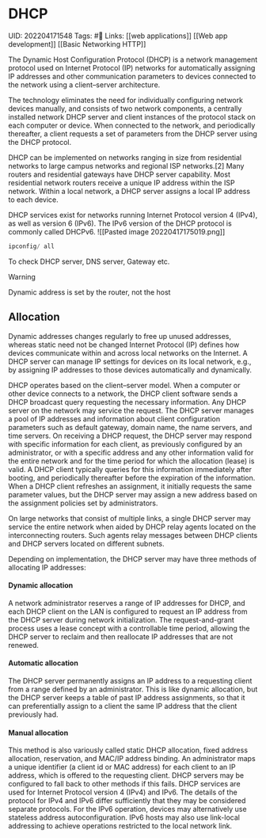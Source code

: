 # DHCP
UID: 202204171548
Tags: #🌱 
Links: [[web applications]] [[Web app development]] [[Basic Networking HTTP]]

The Dynamic Host Configuration Protocol (DHCP) is a network management protocol used on Internet Protocol (IP) networks for automatically assigning IP addresses and other communication parameters to devices connected to the network using a client–server architecture.

The technology eliminates the need for individually configuring network devices manually, and consists of two network components, a centrally installed network DHCP server and client instances of the protocol stack on each computer or device. When connected to the network, and periodically thereafter, a client requests a set of parameters from the DHCP server using the DHCP protocol.

DHCP can be implemented on networks ranging in size from residential networks to large campus networks and regional ISP networks.[2] Many routers and residential gateways have DHCP server capability. Most residential network routers receive a unique IP address within the ISP network. Within a local network, a DHCP server assigns a local IP address to each device.

DHCP services exist for networks running Internet Protocol version 4 (IPv4), as well as version 6 (IPv6). The IPv6 version of the DHCP protocol is commonly called DHCPv6.
![[Pasted image 20220417175019.png]]
```jsx
ipconfig/ all
```

To check DHCP server, DNS server, Gateway etc.

> [!warning]
> Dynamic address is set by the router, not the host 

## Allocation
Dynamic addresses changes regularly to free up unused addresses, whereas static need not be changed
 Internet Protocol (IP) defines how devices communicate within and across local networks on the Internet. A DHCP server can manage IP settings for devices on its local network, e.g., by assigning IP addresses to those devices automatically and dynamically.

DHCP operates based on the client–server model. When a computer or other device connects to a network, the DHCP client software sends a DHCP broadcast query requesting the necessary information. Any DHCP server on the network may service the request. The DHCP server manages a pool of IP addresses and information about client configuration parameters such as default gateway, domain name, the name servers, and time servers. On receiving a DHCP request, the DHCP server may respond with specific information for each client, as previously configured by an administrator, or with a specific address and any other information valid for the entire network and for the time period for which the allocation (lease) is valid. A DHCP client typically queries for this information immediately after booting, and periodically thereafter before the expiration of the information. When a DHCP client refreshes an assignment, it initially requests the same parameter values, but the DHCP server may assign a new address based on the assignment policies set by administrators.

On large networks that consist of multiple links, a single DHCP server may service the entire network when aided by DHCP relay agents located on the interconnecting routers. Such agents relay messages between DHCP clients and DHCP servers located on different subnets.

Depending on implementation, the DHCP server may have three methods of allocating IP addresses:

#### Dynamic allocation
A network administrator reserves a range of IP addresses for DHCP, and each DHCP client on the LAN is configured to request an IP address from the DHCP server during network initialization. The request-and-grant process uses a lease concept with a controllable time period, allowing the DHCP server to reclaim and then reallocate IP addresses that are not renewed.

#### Automatic allocation
The DHCP server permanently assigns an IP address to a requesting client from a range defined by an administrator. This is like dynamic allocation, but the DHCP server keeps a table of past IP address assignments, so that it can preferentially assign to a client the same IP address that the client previously had.

#### Manual allocation

This method is also variously called static DHCP allocation, fixed address allocation, reservation, and MAC/IP address binding. An administrator maps a unique identifier (a client id or MAC address) for each client to an IP address, which is offered to the requesting client. DHCP servers may be configured to fall back to other methods if this fails.
DHCP services are used for Internet Protocol version 4 (IPv4) and IPv6. The details of the protocol for IPv4 and IPv6 differ sufficiently that they may be considered separate protocols. For the IPv6 operation, devices may alternatively use stateless address autoconfiguration. IPv6 hosts may also use link-local addressing to achieve operations restricted to the local network link.